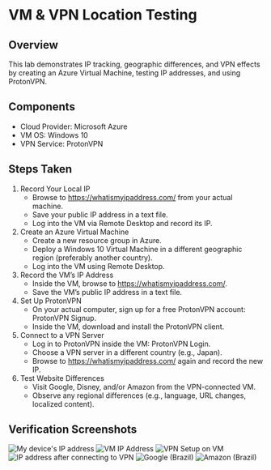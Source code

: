 # VM & VPN Location Testing 

## Overview
This lab demonstrates IP tracking, geographic differences, and VPN effects by creating an Azure Virtual Machine, testing IP addresses, and using ProtonVPN.

## Components
- Cloud Provider: Microsoft Azure
- VM OS: Windows 10
- VPN Service: ProtonVPN

## Steps Taken
1. Record Your Local IP
    - Browse to https://whatismyipaddress.com/ from your actual machine.
    - Save your public IP address in a text file.
    - Log into the VM via Remote Desktop and record its IP.
2. Create an Azure Virtual Machine
    - Create a new resource group in Azure.
    - Deploy a Windows 10 Virtual Machine in a different geographic region (preferably another country).
    - Log into the VM using Remote Desktop.
3. Record the VM’s IP Address
    - Inside the VM, browse to https://whatismyipaddress.com/.
    - Save the VM’s public IP address in a text file.
4. Set Up ProtonVPN
    - On your actual computer, sign up for a free ProtonVPN account: ProtonVPN Signup.
    - Inside the VM, download and install the ProtonVPN client.
5. Connect to a VPN Server
    - Log in to ProtonVPN inside the VM: ProtonVPN Login.
    - Choose a VPN server in a different country (e.g., Japan).
    - Browse to https://whatismyipaddress.com/ again and record the new IP.
6. Test Website Differences
    - Visit Google, Disney, and/or Amazon from the VPN-connected VM.
    - Observe any regional differences (e.g., language, URL changes, localized content).

## Verification Screenshots
![My device's IP address](https://github.com/user-attachments/assets/22e67f53-cdbe-4ebe-9844-46cdc9541154)
![VM IP Address](https://github.com/user-attachments/assets/4b510f01-e515-409a-8b2f-1ff6c366a18e)
![VPN Setup on VM](https://github.com/user-attachments/assets/c19e8ac6-6508-42d7-a8c6-647693c44cab)
![IP address after connecting to VPN](https://github.com/user-attachments/assets/d0a0b1bd-6356-41b2-8802-18a2bcd7528e)
![Google (Brazil)](https://github.com/user-attachments/assets/71e7c134-9fda-46e1-8e65-3d3d7eafbae6)
![Amazon (Brazil)](https://github.com/user-attachments/assets/f3cbe33f-bc7c-4214-9025-2a1c42a9b35f)






